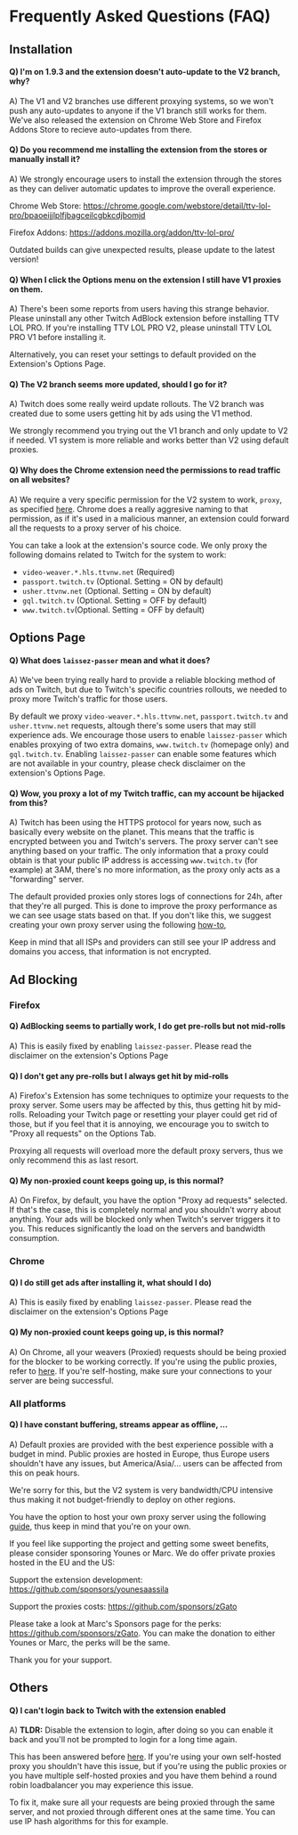 # Frequently Asked Questions (FAQ)

## Installation

#### Q) I'm on 1.9.3 and the extension doesn't auto-update to the V2 branch, why?

A) The V1 and V2 branches use different proxying systems, so we won't push any auto-updates to anyone if the V1 branch still works for them. We've also released the extension on Chrome Web Store and Firefox Addons Store to recieve auto-updates from there.

#### Q) Do you recommend me installing the extension from the stores or manually install it?

A) We strongly encourage users to install the extension through the stores as they can deliver automatic updates to improve the overall experience.

Chrome Web Store: https://chrome.google.com/webstore/detail/ttv-lol-pro/bpaoeijjlplfjbagceilcgbkcdjbomjd

Firefox Addons: https://addons.mozilla.org/addon/ttv-lol-pro/

Outdated builds can give unexpected results, please update to the latest version!

#### Q) When I click the Options menu on the extension I still have V1 proxies on them.

A) There's been some reports from users having this strange behavior. Please uninstall any other Twitch AdBlock extension before installing TTV LOL PRO. If you're installing TTV LOL PRO V2, please uninstall TTV LOL PRO V1 before installing it.

Alternatively, you can reset your settings to default provided on the Extension's Options Page.

#### Q) The V2 branch seems more updated, should I go for it?

A) Twitch does some really weird update rollouts. The V2 branch was created due to some users getting hit by ads using the V1 method.

We strongly recommend you trying out the V1 branch and only update to V2 if needed. V1 system is more reliable and works better than V2 using default proxies.

#### Q) Why does the Chrome extension need the permissions to read traffic on all websites?

A) We require a very specific permission for the V2 system to work, `proxy`, as specified [here](src/manifest.chromium.json). Chrome does a really aggresive naming to that permission, as if it's used in a malicious manner, an extension could forward all the requests to a proxy server of his choice.

You can take a look at the extension's source code. We only proxy the following domains related to Twitch for the system to work:

- `video-weaver.*.hls.ttvnw.net` (Required)
- `passport.twitch.tv` (Optional. Setting = ON by default)
- `usher.ttvnw.net` (Optional. Setting = ON by default)
- `gql.twitch.tv` (Optional. Setting = OFF by default)
- `www.twitch.tv`(Optional. Setting = OFF by default)

## Options Page

#### Q) What does `laissez-passer` mean and what it does?

A) We've been trying really hard to provide a reliable blocking method of ads on Twitch, but due to Twitch's specific countries rollouts, we needed to proxy more Twitch's traffic for those users.

By default we proxy `video-weaver.*.hls.ttvnw.net`, `passport.twitch.tv` and `usher.ttvnw.net` requests, altough there's some users that may still experience ads. We encourage those users to enable `laissez-passer` which enables proxying of two extra domains, `www.twitch.tv` (homepage only) and `gql.twitch.tv`. Enabling `laissez-passer` can enable some features which are not available in your country, please check disclaimer on the extension's Options Page.

#### Q) Wow, you proxy a lot of my Twitch traffic, can my account be hijacked from this?

A) Twitch has been using the HTTPS protocol for years now, such as basically every website on the planet. This means that the traffic is encrypted between you and Twitch's servers. The proxy server can't see anything based on your traffic. The only information that a proxy could obtain is that your public IP address is accessing `www.twitch.tv` (for example) at 3AM, there's no more information, as the proxy only acts as a "forwarding" server.

The default provided proxies only stores logs of connections for 24h, after that they're all purged. This is done to improve the proxy performance as we can see usage stats based on that. If you don't like this, we suggest creating your own proxy server using the following [how-to](https://github.com/younesaassila/ttv-lol-pro/discussions/151),

Keep in mind that all ISPs and providers can still see your IP address and domains you access, that information is not encrypted.

## Ad Blocking

### Firefox

#### Q) AdBlocking seems to partially work, I do get pre-rolls but not mid-rolls

A) This is easily fixed by enabling `laissez-passer`. Please read the disclaimer on the extension's Options Page

#### Q) I don't get any pre-rolls but I always get hit by mid-rolls

A) Firefox's Extension has some techniques to optimize your requests to the proxy server. Some users may be affected by this, thus getting hit by mid-rolls. Reloading your Twitch page or resetting your player could get rid of those, but if you feel that it is annoying, we encourage you to switch to "Proxy all requests" on the Options Tab.

Proxying all requests will overload more the default proxy servers, thus we only recommend this as last resort.

#### Q) My non-proxied count keeps going up, is this normal?

A) On Firefox, by default, you have the option "Proxy ad requests" selected. If that's the case, this is completely normal and you shouldn't worry about anything. Your ads will be blocked only when Twitch's server triggers it to you. This reduces significantly the load on the servers and bandwidth consumption.

### Chrome

#### Q) I do still get ads after installing it, what should I do)

A) This is easily fixed by enabling `laissez-passer`. Please read the disclaimer on the extension's Options Page

#### Q) My non-proxied count keeps going up, is this normal?

A) On Chrome, all your weavers (Proxied) requests should be being proxied for the blocker to be working correctly. If you're using the public proxies, refer to [here](#q-i-have-constant-buffering-streams-appear-as-offline-). If you're self-hosting, make sure your connections to your server are being successful.

### All platforms

#### Q) I have constant buffering, streams appear as offline, ...

A) Default proxies are provided with the best experience possible with a budget in mind. Public proxies are hosted in Europe, thus Europe users shouldn't have any issues, but America/Asia/... users can be affected from this on peak hours.

We're sorry for this, but the V2 system is very bandwidth/CPU intensive thus making it not budget-friendly to deploy on other regions.

You have the option to host your own proxy server using the following [guide](https://github.com/younesaassila/ttv-lol-pro/discussions/151), thus keep in mind that you're on your own.

If you feel like supporting the project and getting some sweet benefits, please consider sponsoring Younes or Marc. We do offer private proxies hosted in the EU and the US:

Support the extension development: https://github.com/sponsors/younesaassila

Support the proxies costs: https://github.com/sponsors/zGato

Please take a look at Marc's Sponsors page for the perks: https://github.com/sponsors/zGato. You can make the donation to either Younes or Marc, the perks will be the same.

Thank you for your support.

## Others

#### Q) I can't login back to Twitch with the extension enabled

A) **TLDR:** Disable the extension to login, after doing so you can enable it back and you'll not be prompted to login for a long time again.

This has been answered before [here](https://github.com/younesaassila/ttv-lol-pro/issues/198). If you're using your own self-hosted proxy you shouldn't have this issue, but if you're using the public proxies or you have multiple self-hosted proxies and you have them behind a round robin loadbalancer you may experience this issue.

To fix it, make sure all your requests are being proxied through the same server, and not proxied through different ones at the same time. You can use IP hash algorithms for this for example.
